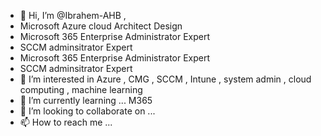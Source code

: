 - 👋 Hi, I’m @Ibrahem-AHB ,
-  Microsoft Azure cloud Architect Design
-  Microsoft 365 Enterprise Administrator Expert
-  SCCM adminsitrator Expert
-  Microsoft 365 Enterprise Administrator Expert 
-  SCCM adminsitrator Expert
- 👀 I’m interested in Azure , CMG , SCCM , Intune , system admin , cloud computing , machine learning 
- 🌱 I’m currently learning ... M365
- 💞️ I’m looking to collaborate on ...
- 📫 How to reach me ...

<!---
Ibrahem-AHB/Ibrahem-AHB is a ✨ special ✨ repository because its `README.md` (this file) appears on your GitHub profile.
You can click the Preview link to take a look at your changes.
--->
